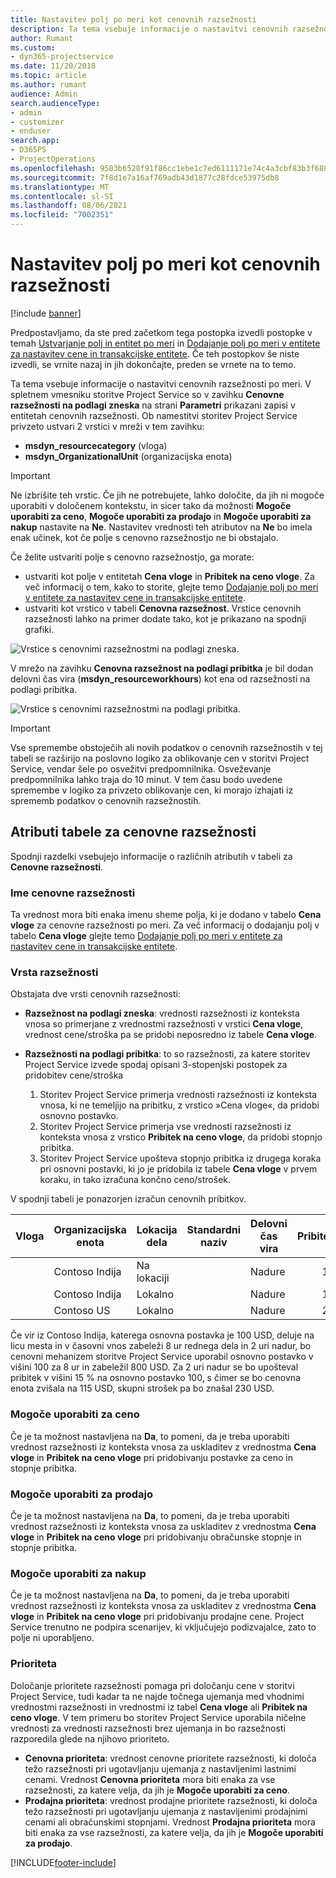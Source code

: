 ```yaml
---
title: Nastavitev polj po meri kot cenovnih razsežnosti
description: Ta tema vsebuje informacije o nastavitvi cenovnih razsežnosti po meri.
author: Rumant
ms.custom:
- dyn365-projectservice
ms.date: 11/20/2018
ms.topic: article
ms.author: rumant
audience: Admin
search.audienceType:
- admin
- customizer
- enduser
search.app:
- D365PS
- ProjectOperations
ms.openlocfilehash: 9503b6528f91f86cc1ebe1c7ed6111171e74c4a3cbf83b3f68810c3ee5efdd28
ms.sourcegitcommit: 7f8d1e7a16af769adb43d1877c28fdce53975db8
ms.translationtype: MT
ms.contentlocale: sl-SI
ms.lasthandoff: 08/06/2021
ms.locfileid: "7002351"
---
```

# <a name="setting-up-custom-fields-as-pricing-dimensions"></a>Nastavitev polj po meri kot cenovnih razsežnosti 

[!include [banner](../includes/psa-now-project-operations.md)]

Predpostavljamo, da ste pred začetkom tega postopka izvedli postopke v temah [Ustvarjanje polj in entitet po meri](create-custom-fields-entities.md) in [Dodajanje polj po meri v entitete za nastavitev cene in transakcijske entitete](field-references.md). Če teh postopkov še niste izvedli, se vrnite nazaj in jih dokončajte, preden se vrnete na to temo. 

Ta tema vsebuje informacije o nastavitvi cenovnih razsežnosti po meri. V spletnem vmesniku storitve Project Service so v zavihku **Cenovne razsežnosti na podlagi zneska** na strani **Parametri** prikazani zapisi v entitetah cenovnih razsežnosti. Ob namestitvi storitev Project Service privzeto ustvari 2 vrstici v mreži v tem zavihku:

- **msdyn_resourcecategory** (vloga)
- **msdyn_OrganizationalUnit** (organizacijska enota)

> [!IMPORTANT]
> Ne izbrišite teh vrstic. Če jih ne potrebujete, lahko določite, da jih ni mogoče uporabiti v določenem kontekstu, in sicer tako da možnosti **Mogoče uporabiti za ceno**, **Mogoče uporabiti za prodajo** in **Mogoče uporabiti za nakup** nastavite na **Ne**. Nastavitev vrednosti teh atributov na **Ne** bo imela enak učinek, kot če polje s cenovno razsežnostjo ne bi obstajalo.

Če želite ustvariti polje s cenovno razsežnostjo, ga morate:

- ustvariti kot polje v entitetah **Cena vloge** in **Pribitek na ceno vloge**. Za več informacij o tem, kako to storite, glejte temo [Dodajanje polj po meri v entitete za nastavitev cene in transakcijske entitete](field-references.md).
- ustvariti kot vrstico v tabeli **Cenovna razsežnost**. Vrstice cenovnih razsežnosti lahko na primer dodate tako, kot je prikazano na spodnji grafiki. 

![Vrstice s cenovnimi razsežnostmi na podlagi zneska.](media/Amt-based-PD.png)

V mrežo na zavihku **Cenovna razsežnost na podlagi pribitka** je bil dodan delovni čas vira (**msdyn_resourceworkhours**) kot ena od razsežnosti na podlagi pribitka.

![Vrstice s cenovnimi razsežnostmi na podlagi pribitka.](media/Markup-based-PD.png)

> [!IMPORTANT]
> Vse spremembe obstoječih ali novih podatkov o cenovnih razsežnostih v tej tabeli se razširijo na poslovno logiko za oblikovanje cen v storitvi Project Service, vendar šele po osvežitvi predpomnilnika. Osveževanje predpomnilnika lahko traja do 10 minut. V tem času bodo uvedene spremembe v logiko za privzeto oblikovanje cen, ki morajo izhajati iz sprememb podatkov o cenovnih razsežnostih.


## <a name="attributes-of-the-pricing-dimensions-table"></a>Atributi tabele za cenovne razsežnosti
Spodnji razdelki vsebujejo informacije o različnih atributih v tabeli za **Cenovne razsežnosti**.

### <a name="pricing-dimension-name"></a>Ime cenovne razsežnosti
Ta vrednost mora biti enaka imenu sheme polja, ki je dodano v tabelo **Cena vloge** za cenovne razsežnosti po meri. Za več informacij o dodajanju polj v tabelo **Cena vloge** glejte temo [Dodajanje polj po meri v entitete za nastavitev cene in transakcijske entitete](field-references.md).

### <a name="type-of-dimension"></a>Vrsta razsežnosti
Obstajata dve vrsti cenovnih razsežnosti:
  
  - **Razsežnost na podlagi zneska**: vrednosti razsežnosti iz konteksta vnosa so primerjane z vrednostmi razsežnosti v vrstici **Cena vloge**, vrednost cene/stroška pa se pridobi neposredno iz tabele **Cena vloge**.
  - **Razsežnosti na podlagi pribitka**: to so razsežnosti, za katere storitev Project Service izvede spodaj opisani 3-stopenjski postopek za pridobitev cene/stroška
 
    1. Storitev Project Service primerja vrednosti razsežnosti iz konteksta vnosa, ki ne temeljijo na pribitku, z vrstico »Cena vloge«, da pridobi osnovno postavko.
    2. Storitev Project Service primerja vse vrednosti razsežnosti iz konteksta vnosa z vrstico **Pribitek na ceno vloge**, da pridobi stopnjo pribitka.
    3. Storitev Project Service upošteva stopnjo pribitka iz drugega koraka pri osnovni postavki, ki jo je pridobila iz tabele **Cena vloge** v prvem koraku, in tako izračuna končno ceno/strošek.
   
   V spodnji tabeli je ponazorjen izračun cenovnih pribitkov.
  
| Vloga        | Organizacijska enota    |Lokacija dela      |Standardni naziv      |Delovni čas vira      |  Pribitek|
| ------------|-------------|-------------------|--------------------|-------------------------|--------:|
|             | Contoso Indija|Na lokaciji            |                    |Nadure                 |15     |
|             | Contoso Indija|Lokalno             |                    |Nadure                 |10     |
|             | Contoso US   |Lokalno             |                    |Nadure                 |20     |


Če vir iz Contoso Indija, katerega osnovna postavka je 100 USD, deluje na licu mesta in v časovni vnos zabeleži 8 ur rednega dela in 2 uri nadur, bo cenovni mehanizem storitve Project Service uporabil osnovno postavko v višini 100 za 8 ur in zabeležil 800 USD. Za 2 uri nadur se bo upošteval pribitek v višini 15 % na osnovno postavko 100, s čimer se bo cenovna enota zvišala na 115 USD, skupni strošek pa bo znašal 230 USD.

### <a name="applicable-to-cost"></a>Mogoče uporabiti za ceno 
Če je ta možnost nastavljena na **Da**, to pomeni, da je treba uporabiti vrednost razsežnosti iz konteksta vnosa za uskladitev z vrednostma **Cena vloge** in **Pribitek na ceno vloge** pri pridobivanju postavke za ceno in stopnje pribitka.

### <a name="applicable-to-sales"></a>Mogoče uporabiti za prodajo
Če je ta možnost nastavljena na **Da**, to pomeni, da je treba uporabiti vrednost razsežnosti iz konteksta vnosa za uskladitev z vrednostma **Cena vloge** in **Pribitek na ceno vloge** pri pridobivanju obračunske stopnje in stopnje pribitka.

### <a name="applicable-to-purchase"></a>Mogoče uporabiti za nakup
Če je ta možnost nastavljena na **Da**, to pomeni, da je treba uporabiti vrednost razsežnosti iz konteksta vnosa za uskladitev z vrednostma **Cena vloge** in **Pribitek na ceno vloge** pri pridobivanju prodajne cene. Project Service trenutno ne podpira scenarijev, ki vključujejo podizvajalce, zato to polje ni uporabljeno. 

### <a name="priority"></a>Prioriteta
Določanje prioritete razsežnosti pomaga pri določanju cene v storitvi Project Service, tudi kadar ta ne najde točnega ujemanja med vhodnimi vrednostmi razsežnosti in vrednostmi iz tabel **Cena vloge** ali **Pribitek na ceno vloge**. V tem primeru bo storitev Project Service uporabila ničelne vrednosti za vrednosti razsežnosti brez ujemanja in bo razsežnosti razporedila glede na njihovo prioriteto.

- **Cenovna prioriteta**: vrednost cenovne prioritete razsežnosti, ki določa težo razsežnosti pri ugotavljanju ujemanja z nastavljenimi lastnimi cenami. Vrednost **Cenovna prioriteta** mora biti enaka za vse razsežnosti, za katere velja, da jih je **Mogoče uporabiti za ceno**.
- **Prodajna prioriteta**: vrednost prodajne prioritete razsežnosti, ki določa težo razsežnosti pri ugotavljanju ujemanja z nastavljenimi prodajnimi cenami ali obračunskimi stopnjami. Vrednost **Prodajna prioriteta** mora biti enaka za vse razsežnosti, za katere velja, da jih je **Mogoče uporabiti za prodajo**.


[!INCLUDE[footer-include](../includes/footer-banner.md)]